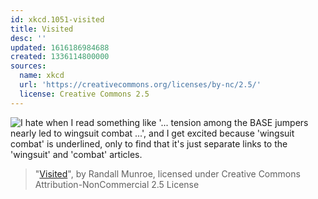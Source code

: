 ```yaml
---
id: xkcd.1051-visited
title: Visited
desc: ''
updated: 1616186984688
created: 1336114800000
sources:
  name: xkcd
  url: 'https://creativecommons.org/licenses/by-nc/2.5/'
  license: Creative Commons 2.5
---
```

![I hate when I read something like '... tension among the BASE jumpers nearly led to wingsuit combat ...', and I get excited because 'wingsuit combat' is underlined, only to find that it's just separate links to the 'wingsuit' and 'combat' articles.](https://imgs.xkcd.com/comics/visited.png)
> "[Visited](https://xkcd.com/1051/)", by Randall Munroe, licensed under Creative Commons Attribution-NonCommercial 2.5 License
